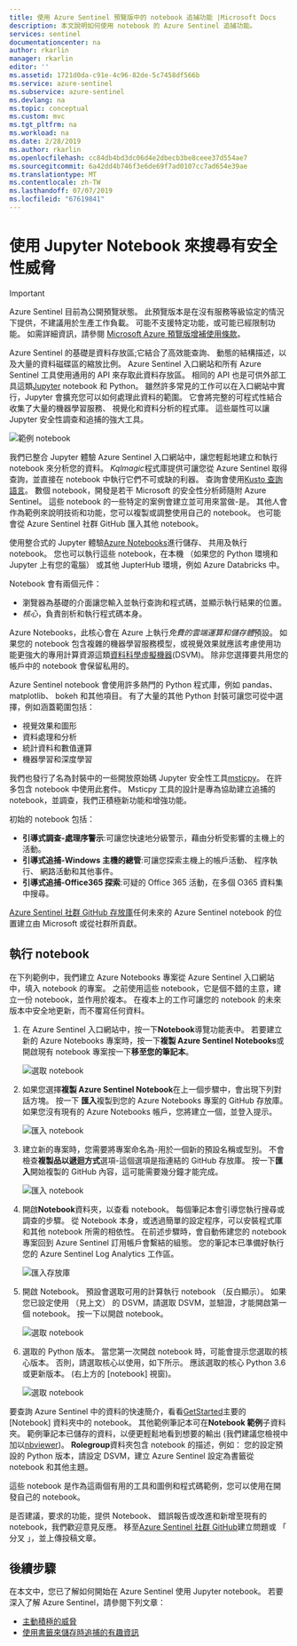 ```yaml
---
title: 使用 Azure Sentinel 預覽版中的 notebook 追捕功能 |Microsoft Docs
description: 本文說明如何使用 notebook 的 Azure Sentinel 追捕功能。
services: sentinel
documentationcenter: na
author: rkarlin
manager: rkarlin
editor: ''
ms.assetid: 1721d0da-c91e-4c96-82de-5c7458df566b
ms.service: azure-sentinel
ms.subservice: azure-sentinel
ms.devlang: na
ms.topic: conceptual
ms.custom: mvc
ms.tgt_pltfrm: na
ms.workload: na
ms.date: 2/28/2019
ms.author: rkarlin
ms.openlocfilehash: cc84db4bd3dc06d4e2dbecb3be8ceee37d554ae7
ms.sourcegitcommit: 6a42dd4b746f3e6de69f7ad0107cc7ad654e39ae
ms.translationtype: MT
ms.contentlocale: zh-TW
ms.lasthandoff: 07/07/2019
ms.locfileid: "67619841"
---
```

# <a name="use-jupyter-notebooks-to-hunt-for-security-threats"></a>使用 Jupyter Notebook 來搜尋有安全性威脅

> [!IMPORTANT]
> Azure Sentinel 目前為公開預覽狀態。
> 此預覽版本是在沒有服務等級協定的情況下提供，不建議用於生產工作負載。 可能不支援特定功能，或可能已經限制功能。
> 如需詳細資訊，請參閱 [Microsoft Azure 預覽版增補使用條款](https://azure.microsoft.com/support/legal/preview-supplemental-terms/)。

Azure Sentinel 的基礎是資料存放區;它結合了高效能查詢、 動態的結構描述，以及大量的資料磁碟區的縮放比例。 Azure Sentinel 入口網站和所有 Azure Sentinel 工具使用通用的 API 來存取此資料存放區。 相同的 API 也是可供外部工具這類[Jupyter](https://jupyter.org/) notebook 和 Python。 雖然許多常見的工作可以在入口網站中實行，Jupyter 會擴充您可以如何處理此資料的範圍。 它會將完整的可程式性結合收集了大量的機器學習服務、 視覺化和資料分析的程式庫。 這些屬性可以讓 Jupyter 安全性調查和追捕的強大工具。

![範例 notebook](./media/notebooks/sentinel-nb-mapandtimeline.png)

我們已整合 Jupyter 體驗 Azure Sentinel 入口網站中，讓您輕鬆地建立和執行 notebook 來分析您的資料。 *Kqlmagic*程式庫提供可讓您從 Azure Sentinel 取得查詢，並直接在 notebook 中執行它們不可或缺的利器。 查詢會使用[Kusto 查詢語言](https://kusto.azurewebsites.net/docs/query/index.html)。 數個 notebook，開發是若干 Microsoft 的安全性分析師隨附 Azure Sentinel。 這些 notebook 的一些特定的案例會建立並可用來當做-是。 其他人會作為範例來說明技術和功能，您可以複製或調整使用自己的 notebook。 也可能會從 Azure Sentinel 社群 GitHub 匯入其他 notebook。

使用整合式的 Jupyter 體驗[Azure Notebooks](https://notebooks.azure.com/)進行儲存、 共用及執行 notebook。 您也可以執行這些 notebook，在本機 （如果您的 Python 環境和 Jupyter 上有您的電腦） 或其他 JupterHub 環境，例如 Azure Databricks 中。

Notebook 會有兩個元件：

- 瀏覽器為基礎的介面讓您輸入並執行查詢和程式碼，並顯示執行結果的位置。
- *核心*，負責剖析和執行程式碼本身。 

Azure Notebooks，此核心會在 Azure 上執行*免費的雲端運算和儲存體*預設。 如果您的 notebook 包含複雜的機器學習服務模型，或視覺效果就應該考慮使用功能更強大的專用計算資源這類[資料科學虛擬機器](https://azure.microsoft.com/services/virtual-machines/data-science-virtual-machines/)(DSVM)。 除非您選擇要共用您的帳戶中的 notebook 會保留私用的。

Azure Sentinel notebook 會使用許多熱門的 Python 程式庫，例如 pandas、 matplotlib、 bokeh 和其他項目。 有了大量的其他 Python 封裝可讓您可從中選擇，例如涵蓋範圍包括：

- 視覺效果和圖形
- 資料處理和分析
- 統計資料和數值運算
- 機器學習和深度學習

我們也發行了名為封裝中的一些開放原始碼 Jupyter 安全性工具[msticpy](https://github.com/Microsoft/msticpy/)。 在許多包含 notebook 中使用此套件。 Msticpy 工具的設計是專為協助建立追捕的 notebook，並調查，我們正積極新功能和增強功能。

初始的 notebook 包括：

- **引導式調查-處理序警示**:可讓您快速地分級警示，藉由分析受影響的主機上的活動。
- **引導式追捕-Windows 主機的總管**:可讓您探索主機上的帳戶活動、 程序執行、 網路活動和其他事件。  
- **引導式追捕-Office365 探索**:可疑的 Office 365 活動，在多個 O365 資料集中搜尋。

[Azure Sentinel 社群 GitHub 存放庫](https://github.com/Azure/Azure-Sentinel)任何未來的 Azure Sentinel notebook 的位置建立由 Microsoft 或從社群所貢獻。

## <a name="run-a-notebook"></a>執行 notebook

在下列範例中，我們建立 Azure Notebooks 專案從 Azure Sentinel 入口網站中，填入 notebook 的專案。 之前使用這些 notebook，它是個不錯的主意，建立一份 notebook，並作用於複本。 在複本上的工作可讓您的 notebook 的未來版本中安全地更新，而不覆寫任何資料。

1. 在 Azure Sentinel 入口網站中，按一下**Notebook**導覽功能表中。 若要建立新的 Azure Notebooks 專案時，按一下**複製 Azure Sentinel Notebooks**或開啟現有 notebook 專案按一下**移至您的筆記本**。
  
   ![選取 notebook](./media/notebooks/sentinel-az-notebooks-home.png)

2. 如果您選擇**複製 Azure Sentinel Notebook**在上一個步驟中，會出現下列對話方塊。 按一下 **匯入**複製到您的 Azure Notebooks 專案的 GitHub 存放庫。 如果您沒有現有的 Azure Notebooks 帳戶，您將建立一個，並登入提示。

   ![匯入 notebook](./media/notebooks/sentinel-nb-signin-and-clone.png)

3. 建立新的專案時，您需要將專案命名為-用於一個新的預設名稱或型別。 不會檢查**複製品以遞迴方式**選項-這個選項是指連結的 GitHub 存放庫。 按一下**匯入**開始複製的 GitHub 內容，這可能需要幾分鐘才能完成。

   ![匯入 notebook](./media/notebooks/sentinel-create-nb-project.png)

4. 開啟**Notebook**資料夾，以查看 notebook。 每個筆記本會引導您執行搜尋或調查的步驟。 從 Notebook 本身，或透過簡單的設定程序，可以安裝程式庫和其他 notebook 所需的相依性。 在前述步驟時，會自動佈建您的 notebook 專案回到 Azure Sentinel 訂用帳戶會繫結的組態。 您的筆記本已準備好執行您的 Azure Sentinel Log Analytics 工作區。

   ![匯入存放庫](./media/notebooks/sentinel-open-notebook1.png)

5. 開啟 Notebook。 預設會選取可用的計算執行 notebook （反白顯示）。 如果您已設定使用 （見上文） 的 DSVM，請選取 DSVM，並驗證，才能開啟第一個 notebook。 按一下以開啟 notebook。

   ![選取 notebook](./media/notebooks/sentinel-open-notebook2.png)

6. 選取的 Python 版本。 當您第一次開啟 notebook 時，可能會提示您選取的核心版本。 否則，請選取核心以使用，如下所示。 應該選取的核心 Python 3.6 或更新版本。 (右上方的 [notebook] 視窗)。

   ![選取 notebook](./media/notebooks/sentinel-select-kernel.png)

要查詢 Azure Sentinel 中的資料的快速簡介，看看[GetStarted](https://github.com/Azure/Azure-Sentinel/blob/master/Notebooks/Get%20Started.ipynb)主要的 [Notebook] 資料夾中的 notebook。 其他範例筆記本可在**Notebook 範例**子資料夾。 範例筆記本已儲存的資料，以便更輕鬆地看到想要的輸出 (我們建議您檢視中加以[nbviewer](https://nbviewer.jupyter.org/))。 **Rolegroup**資料夾包含 notebook 的描述，例如： 您的設定預設的 Python 版本，請設定 DSVM，建立 Azure Sentinel 設定為書籤從 notebook 和其他主題。

這些 notebook 是作為這兩個有用的工具和圖例和程式碼範例，您可以使用在開發自己的 notebook。

是否建議，要求的功能，提供 Notebook、 錯誤報告或改進和新增至現有的 notebook，我們歡迎意見反應。 移至[Azure Sentinel 社群 GitHub](https://github.com/Azure/Azure-Sentinel)建立問題或 「 分叉 」，並上傳投稿文章。

## <a name="next-steps"></a>後續步驟

在本文中，您已了解如何開始在 Azure Sentinel 使用 Jupyter notebook。 若要深入了解 Azure Sentinel，請參閱下列文章：

- [主動積極的威脅](hunting.md)
- [使用書籤來儲存時追捕的有趣資訊](bookmarks.md)
